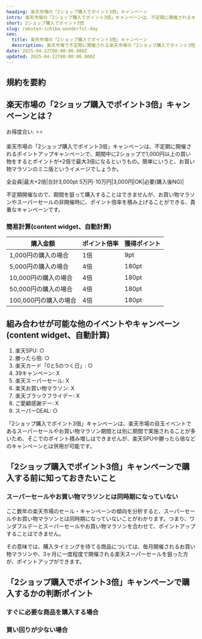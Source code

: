 ```yaml
---
heading: 楽天市場の「2ショップ購入でポイント3倍」キャンペーン
intro: 楽天市場の「2ショップ購入でポイント3倍」キャンペーンは、不定期に開催されるキャンペーンイベント。上限ポイントも高く地味にお得なキャンペーンです。
short: 2ショップ購入でポイント3倍
slug: rakuten-ichiba-wonderful-day
seo:
  title: 楽天市場の「2ショップ購入でポイント3倍」キャンペーン
  description: 楽天市場で不定期に開催される楽天市場の「2ショップ購入でポイント3倍」キャンペーンについて解説。特典内容やお得度合い、他のキャンペーンとの違いなど。
date: 2025-04-22T00:00:00.000Z
updated: 2025-04-22T00:00:00.000Z
---
```


## 規約を要約

## 楽天市場の「2ショップ購入でポイント3倍」キャンペーンとは？

お得度合い: ⭐️⭐️

楽天市場の「2ショップ購入でポイント3倍」キャンペーンは、不定期に開催されるポイントアップキャンペーンで、期間中に2ショップで1,000円以上の買い物をするとポイントが+2倍で最大3倍になるというもの。簡単にいうと、お買い物マラソンのミニ版というイメージでしょうか。

全会員|最大+2倍|合計3,000pt	5万円･10万円|3,000円|OK|必要(購入後NG)|

不定期開催なので、期間を狙って購入することはできませんが、お買い物マラソンやスーパーセールの非開催時に、ポイント倍率を積み上げることができる、貴重なキャンペーンです。

### 簡易計算(content widget、自動計算)

|購入金額|ポイント倍率|獲得ポイント|
|---|---|---|
1,000円の購入の場合|1倍|9pt|
5,000円の購入の場合|4倍|180pt|
10,000円の購入の場合|4倍|180pt|
50,000円の購入の場合|4倍|180pt|
100,000円の購入の場合|4倍|180pt|

## 組み合わせが可能な他のイベントやキャンペーン(content widget、自動計算)

1. 楽天SPU: ○
1. 勝ったら倍: ○
2. 楽天カード「0と5のつく日」: ○
3. 39キャンペーン: X
4. 楽天スーパーセール: X
5. 楽天お買い物マラソン: X
6. 楽天ブラックフライデー: X
7. ご愛顧感謝デー: X
8. スーパーDEAL: ○

「2ショップ購入でポイント3倍」キャンペーンは、楽天市場の目玉イベントであるスーパーセールやお買い物マラソン期間とは別に期間で実施されることが多いため、そこでのポイント積み増しはできませんが、楽天SPUや勝ったら倍などのキャンペーンとは併用が可能です。

## 「2ショップ購入でポイント3倍」キャンペーンで購入する前に知っておきたいこと

### スーパーセールやお買い物マラソンとは同時期になっていない

ここ数年の楽天市場のセール・キャンペーンの傾向を分析すると、スーパーセールやお買い物マラソンとは同時期になっていないことがわかります。つまり、ワンダフルデーとスーパーセールやお買い物マラソンを合わせて、ポイントアップすることはできません。

その意味では、購入タイミングを待てる商品については、毎月開催されるお買い物マラソンや、3ヶ月に一度程度で開催される楽天スーパーセールを狙った方が、ポイントアップができます。

## 「2ショップ購入でポイント3倍」キャンペーンで購入するかの判断ポイント

### すぐに必要な商品を購入する場合

### 買い回りが少ない場合








